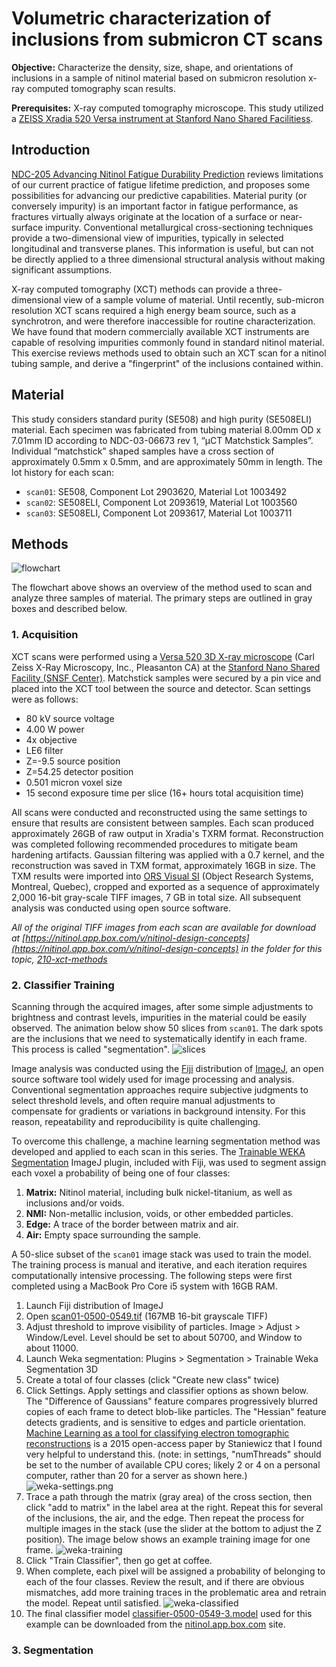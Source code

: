 # Volumetric characterization of inclusions from submicron CT scans

**Objective:** Characterize the density, size, shape, and orientations of inclusions in a sample of nitinol material based on submicron resolution x-ray computed tomography scan results. 

**Prerequisites:** X-ray computed tomography microscope. This study utilized a [ZEISS Xradia 520 Versa instrument at Stanford Nano Shared Facilitiess](https://snsf.stanford.edu/equipment/xsa/xct.html).

## Introduction

[NDC-205 Advancing Nitinol Fatigue Durability Prediction](../205) reviews limitations of our current practice of fatigue lifetime prediction, and proposes some possibilities for advancing our predictive capabilities. Material purity (or conversely impurity) is an important factor in fatigue performance, as fractures virtually always originate at the location of a surface or near-surface impurity. Conventional metallurgical cross-sectioning techniques provide a two-dimensional view of impurities, typically in selected longitudinal and transverse planes. This information is useful, but can not be directly applied to a three dimensional structural analysis without making significant assumptions.

X-ray computed tomography (XCT) methods can provide a three-dimensional view of a sample volume of material. Until recently, sub-micron resolution XCT scans required a high energy beam source, such as a synchrotron, and were therefore inaccessible for routine characterization. We have found that modern commercially available XCT instruments are capable of resolving impurities commonly found in standard nitinol material. This exercise reviews methods used to obtain such an XCT scan for a nitinol tubing sample, and derive a "fingerprint" of the inclusions contained within.

##  Material

This study considers standard purity (SE508) and high purity (SE508ELI) material. Each specimen was fabricated from tubing material 8.00mm OD x 7.01mm ID according to NDC-03-06673 rev 1, “µCT Matchstick Samples”. Individual “matchstick” shaped samples have a cross section of approximately 0.5mm x 0.5mm, and are approximately 50mm in length. The lot history for each scan:
- `scan01`: SE508, Component Lot 2903620, Material Lot 1003492
- `scan02`: SE508ELI, Component Lot 2093619, Material Lot 1003560
- `scan03`: SE508ELI, Component Lot 2093617, Material Lot 1003711   


## Methods

![flowchart](xct-flowchart.png)

The flowchart above shows an overview of the method used to scan and analyze three samples of material. The primary steps are outlined in gray boxes and described below.

### 1. Acquisition

XCT scans were performed using a [Versa 520 3D X-ray microscope](https://www.zeiss.com/microscopy/us/products/x-ray-microscopy/zeiss-xradia-520-versa.html) (Carl Zeiss X-Ray Microscopy, Inc., Pleasanton CA) at the [Stanford Nano Shared Facility (SNSF Center)](https://snsf.stanford.edu/). Matchstick samples were secured by a pin vice and placed into the XCT tool between the source and detector. Scan settings were as follows:
- 80 kV source voltage
- 4.00 W power
- 4x objective
- LE6 filter
- Z=-9.5 source position
- Z=54.25 detector position
- 0.501 micron voxel size
- 15 second exposure time per slice (16+ hours total acquisition time)

All scans were conducted and reconstructed using the same settings to ensure that results are consistent between samples. Each scan produced approximately 26GB of raw output in Xradia's TXRM format. Reconstruction was completed following recommended procedures to mitigate beam hardening artifacts. Gaussian filtering was applied with a 0.7 kernel, and the reconstruction was saved in TXM format, approximately 16GB in size. The TXM results were imported into [ORS Visual SI](http://theobjects.com/orsvisual/orsvisual.html) (Object Research Systems, Montreal, Quebec), cropped and exported as a sequence of approximately 2,000 16-bit gray-scale TIFF images, 7 GB in total size. All subsequent analysis was conducted using open source software.

*All of the original TIFF images from each scan are available for download at [https://nitinol.app.box.com/v/nitinol-design-concepts](https://nitinol.app.box.com/v/nitinol-design-concepts) in the folder for this topic, [210-xct-methods](https://nitinol.box.com/s/jt6z3lv6nhtna7zs633lyuo1fpam0yvs)*

### 2. Classifier Training

Scanning through the acquired images, after some simple adjustments to brightness and contrast levels, impurities in the material could be easily observed. The animation below show 50 slices from `scan01`. The dark spots are the inclusions that we need to systematically identify in each frame. This process is called "segmentation".
![slices](slices.gif)

Image analysis was conducted using the [Fiji](https://fiji.sc/) distribution of [ImageJ](https://imagej.net), an open source software tool widely used for image processing and analysis. Conventional segmentation approaches require subjective judgments to select threshold levels, and often require manual adjustments to compensate for gradients or variations in background intensity. For this reason, repeatability and reproducibility is quite challenging. 

To overcome this challenge, a machine learning segmentation method was developed and applied to each scan in this series. The [Trainable WEKA Segmentation](http://imagej.net/Trainable_Weka_Segmentation) ImageJ plugin, included with Fiji, was used to segment assign each voxel a probability of being one of four classes:

1. **Matrix:** Nitinol material, including bulk nickel-titanium, as well as inclusions and/or voids.
2. **NMI:** Non-metallic inclusion, voids, or other embedded particles.
3. **Edge:** A trace of the border between matrix and air.
4. **Air:** Empty space surrounding the sample.

A 50-slice subset of the `scan01` image stack was used to train the model. The training process is manual and iterative, and each iteration requires computationally intensive processing. The following steps were first completed using a MacBook Pro Core i5 system with 16GB RAM.

1. Launch Fiji distribution of ImageJ
2. Open [scan01-0500-0549.tif](https://nitinol.box.com/s/7eywwq3ml46c0potmr4khkkah3elgfcv) (167MB 16-bit grayscale TIFF)
3. Adjust threshold to improve visibility of particles. Image > Adjust > Window/Level. Level should be set to about 50700, and Window to about 11000.
4. Launch Weka segmentation: Plugins > Segmentation > Trainable Weka Segmentation 3D
5. Create a total of four classes (click "Create new class" twice)
6. Click Settings. Apply settings and classifier options as shown below. The "Difference of Gaussians" feature compares progressively blurred copies of each frame to detect blob-like particles. The "Hessian" feature detects gradients, and is sensitive to edges and particle orientation. [Machine Learning as a tool for classifying electron tomographic reconstructions](https://link.springer.com/article/10.1186/s40679-015-0010-x) is a 2015 open-access paper by Staniewicz that I found very helpful to understand this. (note: in settings, "numThreads" should be set to the number of available CPU cores; likely 2 or 4 on a personal computer, rather than 20 for a server as shown here.) ![weka-settings.png](segmentation-settings.png)
7. Trace a path through the matrix (gray area) of the cross section, then click "add to matrix" in the label area at the right. Repeat this for several of the inclusions, the air, and the edge. Then repeat the process for multiple images in the stack (use the slider at the bottom to adjust the Z position). The image below shows an example training image for one frame. ![weka-training](weka-train.png)
8. Click "Train Classifier", then go get at coffee.
9. When complete, each pixel will be assigned a probability of belonging to each of the four classes. Review the result, and if there are obvious mismatches, add more training traces in the problematic area and retrain the model. Repeat until satisfied. ![weka-classified](weka-classified.png)
10. The final classifier model [classifier-0500-0549-3.model](https://nitinol.box.com/s/9d7hp332ppra56dzqnh1r40giamfzacb) used for this example can be downloaded from the [nitinol.app.box.com](https://nitinol.box.com/s/kcpbivbdszlqtx9zxsgkq636hfnzbo9p) site.

### 3. Segmentation










